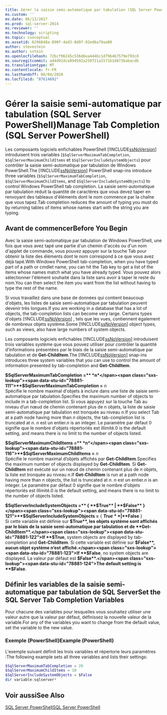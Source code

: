 ```yaml
---
title: Gérer la saisie semi-automatique par tabulation (SQL Server PowerShell) | Microsoft Docs
ms.custom: ''
ms.date: 06/13/2017
ms.prod: sql-server-2014
ms.reviewer: ''
ms.technology: scripting
ms.topic: conceptual
ms.assetid: 6296848a-890f-4ad3-8d9f-92ed6a79aa00
author: stevestein
ms.author: sstein
ms.openlocfilehash: 72bcf96245c536d6ea444bc1d7964b7579e793c8
ms.sourcegitcommit: ad4d92dce894592a259721a1571b1d8736abacdb
ms.translationtype: MT
ms.contentlocale: fr-FR
ms.lasthandoff: 08/04/2020
ms.locfileid: "87614692"
---
```

# <a name="manage-tab-completion-sql-server-powershell"></a><span data-ttu-id="78881-102">Gérer la saisie semi-automatique par tabulation (SQL Server PowerShell)</span><span class="sxs-lookup"><span data-stu-id="78881-102">Manage Tab Completion (SQL Server PowerShell)</span></span>
  <span data-ttu-id="78881-103">Les composants logiciels enfichables PowerShell [!INCLUDE[ssNoVersion](../includes/ssnoversion-md.md)] introduisent trois variables (`$SqlServerMaximumTabCompletion`, `$SqlServerMaximumChildItems` et `$SqlServerIncludeSystemObjects`) pour contrôler la saisie semi-automatique par tabulation de Windows PowerShell.</span><span class="sxs-lookup"><span data-stu-id="78881-103">The [!INCLUDE[ssNoVersion](../includes/ssnoversion-md.md)] PowerShell snap-ins introduce three variables (`$SqlServerMaximumTabCompletion`, `$SqlServerMaximumChildItems`, and `$SqlServerIncludeSystemObjects`) to control Windows PowerShell tab completion.</span></span> <span data-ttu-id="78881-104">La saisie semi-automatique par tabulation réduit la quantité de caractères que vous devez taper en renvoyant des tableaux d'éléments dont le nom commence par la chaîne que vous tapez.</span><span class="sxs-lookup"><span data-stu-id="78881-104">Tab completion reduces the amount of typing you must do by returning tables of items whose names start with the string you are typing.</span></span>  
  
## <a name="before-you-begin"></a><span data-ttu-id="78881-105">Avant de commencer</span><span class="sxs-lookup"><span data-stu-id="78881-105">Before You Begin</span></span>  
 <span data-ttu-id="78881-106">Avec la saisie semi-automatique par tabulation de Windows PowerShell, une fois que vous avez tapé une partie d'un chemin d'accès ou d'un nom d'applet de commande, vous pouvez appuyer sur la touche Tab pour obtenir la liste des éléments dont le nom correspond à ce que vous avez déjà tapé.</span><span class="sxs-lookup"><span data-stu-id="78881-106">With Windows PowerShell tab-completion, when you have typed part of a path or cmdlet name, you can hit the Tab key to get a list of the items whose names match what you have already typed.</span></span> <span data-ttu-id="78881-107">Vous pouvez alors sélectionner l'élément souhaité dans la liste sans avoir à taper le reste du nom.</span><span class="sxs-lookup"><span data-stu-id="78881-107">You can then select the item you want from the list without having to type the rest of the name.</span></span>  
  
 <span data-ttu-id="78881-108">Si vous travaillez dans une base de données qui contient beaucoup d'objets, les listes de saisie semi-automatique par tabulation peuvent devenir très longues.</span><span class="sxs-lookup"><span data-stu-id="78881-108">If you are working in a database that has a lot of objects, the tab-completion lists can become very large.</span></span> <span data-ttu-id="78881-109">Certains types d'objets [!INCLUDE[ssNoVersion](../includes/ssnoversion-md.md)] , tels que les vues, contiennent également de nombreux objets système.</span><span class="sxs-lookup"><span data-stu-id="78881-109">Some [!INCLUDE[ssNoVersion](../includes/ssnoversion-md.md)] object types, such as views, also have large numbers of system objects.</span></span>  
  
 <span data-ttu-id="78881-110">Les composants logiciels enfichables [!INCLUDE[ssNoVersion](../includes/ssnoversion-md.md)] introduisent trois variables système que vous pouvez utiliser pour contrôler la quantité d’informations présentées par le biais de la saisie semi-automatique par tabulation et de **Get-ChildItem**.</span><span class="sxs-lookup"><span data-stu-id="78881-110">The [!INCLUDE[ssNoVersion](../includes/ssnoversion-md.md)] snap-ins introduces three system variables that you can use to control the amount of information presented by tab-completion and **Get-ChildItem**.</span></span>  
  
 <span data-ttu-id="78881-111">**$SqlServerMaximumTabCompletion =** *n*</span><span class="sxs-lookup"><span data-stu-id="78881-111">**$SqlServerMaximumTabCompletion =** *n*</span></span>  
 <span data-ttu-id="78881-112">Spécifie le nombre maximal d'objets à inclure dans une liste de saisie semi-automatique par tabulation.</span><span class="sxs-lookup"><span data-stu-id="78881-112">Specifies the maximum number of objects to include in a tab-completion list.</span></span> <span data-ttu-id="78881-113">Si vous appuyez sur la touche Tab au niveau d’un nœud de chemin contenant plus de *n* objets, la liste de saisie semi-automatique par tabulation est tronquée au niveau *n*.</span><span class="sxs-lookup"><span data-stu-id="78881-113">If you select Tab at a path node having more than *n* objects, the tab-completion list is truncated at *n*.</span></span> <span data-ttu-id="78881-114">*n* est un entier.</span><span class="sxs-lookup"><span data-stu-id="78881-114">*n* is an integer.</span></span> <span data-ttu-id="78881-115">Le paramètre par défaut 0 signifie que le nombre d'objets répertoriés est illimité.</span><span class="sxs-lookup"><span data-stu-id="78881-115">0 is the default setting, and means there is no limit to the number of objects listed.</span></span>  
  
 <span data-ttu-id="78881-116">**$SqlServerMaximumChildItems =** *n*</span><span class="sxs-lookup"><span data-stu-id="78881-116">**$SqlServerMaximumChildItems =** *n*</span></span>  
 <span data-ttu-id="78881-117">Spécifie le nombre maximal d’objets affichés par **Get-ChildItem**.</span><span class="sxs-lookup"><span data-stu-id="78881-117">Specifies the maximum number of objects displayed by **Get-ChildItem**.</span></span> <span data-ttu-id="78881-118">Si **Get-ChildItem** est exécuté sur un nœud de chemin contenant plus de *n* objets, la liste est tronquée au niveau *n*.</span><span class="sxs-lookup"><span data-stu-id="78881-118">If **Get-ChildItem** is run at a path node having more than *n* objects, the list is truncated at *n*.</span></span> <span data-ttu-id="78881-119">*n* est un entier.</span><span class="sxs-lookup"><span data-stu-id="78881-119">*n* is an integer.</span></span> <span data-ttu-id="78881-120">Le paramètre par défaut 0 signifie que le nombre d'objets répertoriés est illimité.</span><span class="sxs-lookup"><span data-stu-id="78881-120">0 is the default setting, and means there is no limit to the number of objects listed.</span></span>  
  
 <span data-ttu-id="78881-121">**$SqlServerIncludeSystemObjects =** { **$True** | **$False** }</span><span class="sxs-lookup"><span data-stu-id="78881-121">**$SqlServerIncludeSystemObjects =** { **$True** | **$False** }</span></span>  
 <span data-ttu-id="78881-122">Si cette variable est définie sur **$True**, les objets système sont affichés par le biais de la saisie semi-automatique par tabulation et de **Get-ChildItem**.</span><span class="sxs-lookup"><span data-stu-id="78881-122">If **$True**, system objects are displayed by tab-completion and **Get-ChildItem**.</span></span> <span data-ttu-id="78881-123">Si cette variable est définie sur **$False**, aucun objet système n’est affiché.</span><span class="sxs-lookup"><span data-stu-id="78881-123">If **$False**, no system objects are displayed.</span></span> <span data-ttu-id="78881-124">La valeur par défaut est **$False**.</span><span class="sxs-lookup"><span data-stu-id="78881-124">The default setting is **$False**.</span></span>  
  
## <a name="set-the-sql-server-tab-completion-variables"></a><span data-ttu-id="78881-125">Définir les variables de la saisie semi-automatique par tabulation de SQL Server</span><span class="sxs-lookup"><span data-stu-id="78881-125">Set the SQL Server Tab Completion Variables</span></span>  
 <span data-ttu-id="78881-126">Pour chacune des variables pour lesquelles vous souhaitez utiliser une valeur autre que la valeur par défaut, définissez la nouvelle valeur de la variable.</span><span class="sxs-lookup"><span data-stu-id="78881-126">For any of the variables you want to change from the default value, set the variable to the new value.</span></span>  
  
### <a name="example-powershell"></a><span data-ttu-id="78881-127">Exemple (PowerShell)</span><span class="sxs-lookup"><span data-stu-id="78881-127">Example (PowerShell)</span></span>  
 <span data-ttu-id="78881-128">L'exemple suivant définit les trois variables et répertorie leurs paramètres :</span><span class="sxs-lookup"><span data-stu-id="78881-128">The following example sets all three variables and lists their settings:</span></span>  
  
```powershell
$SqlServerMaximumTabCompletion = 20  
$SqlServerMaximumChildItems = 10  
$SqlServerIncludeSystemObjects = $False  
dir variable:sqlserver*  
```  
  
## <a name="see-also"></a><span data-ttu-id="78881-129">Voir aussi</span><span class="sxs-lookup"><span data-stu-id="78881-129">See Also</span></span>  
 [<span data-ttu-id="78881-130">SQL Server PowerShell</span><span class="sxs-lookup"><span data-stu-id="78881-130">SQL Server PowerShell</span></span>](sql-server-powershell.md)  
